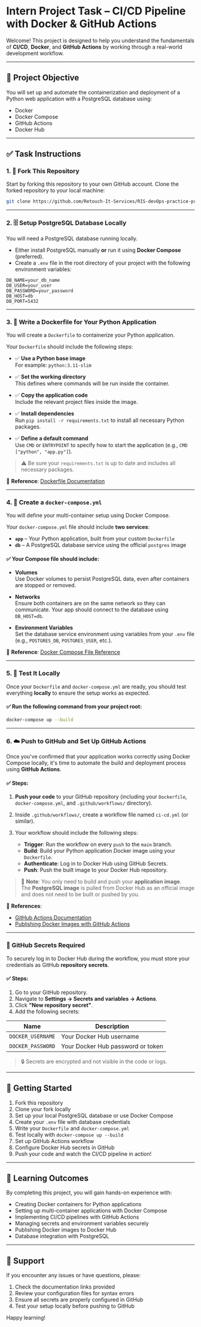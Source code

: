 # Intern Project Task – CI/CD Pipeline with Docker & GitHub Actions

Welcome! This project is designed to help you understand the fundamentals of **CI/CD**, **Docker**, and **GitHub Actions** by working through a real-world development workflow.

---

## 📌 Project Objective

You will set up and automate the containerization and deployment of a Python web application with a PostgreSQL database using:

- Docker
- Docker Compose
- GitHub Actions
- Docker Hub

---

## ✅ Task Instructions

### 1. 🔗 Fork This Repository

Start by forking this repository to your own GitHub account. Clone the forked repository to your local machine:

```bash
git clone https://github.com/Retouch-It-Services/RIS-devOps-practice-project.git
```

---

### 2. 🗄️ Setup PostgreSQL Database Locally

You will need a PostgreSQL database running locally.

- Either install PostgreSQL manually **or** run it using **Docker Compose** (preferred).
- Create a `.env` file in the root directory of your project with the following environment variables:

```env
DB_NAME=your_db_name
DB_USER=your_user
DB_PASSWORD=your_password
DB_HOST=db
DB_PORT=5432
```

---

### 3. 🐳 Write a Dockerfile for Your Python Application

You will create a `Dockerfile` to containerize your Python application.

Your `Dockerfile` should include the following steps:

- ✅ **Use a Python base image**  
  For example: `python:3.11-slim`

- ✅ **Set the working directory**  
  This defines where commands will be run inside the container.

- ✅ **Copy the application code**  
  Include the relevant project files inside the image.

- ✅ **Install dependencies**  
  Run `pip install -r requirements.txt` to install all necessary Python packages.

- ✅ **Define a default command**  
  Use `CMD` or `ENTRYPOINT` to specify how to start the application (e.g., `CMD ["python", "app.py"]`).

> ⚠️ Be sure your `requirements.txt` is up to date and includes all necessary packages.

📘 **Reference**: [Dockerfile Documentation](https://docs.docker.com/engine/reference/builder/)

---

### 4. 🧩 Create a `docker-compose.yml`

You will define your multi-container setup using Docker Compose.

Your `docker-compose.yml` file should include **two services**:

- **`app`** – Your Python application, built from your custom `Dockerfile`
- **`db`** – A PostgreSQL database service using the official `postgres` image

#### ✅ Your Compose file should include:

- **Volumes**  
  Use Docker volumes to persist PostgreSQL data, even after containers are stopped or removed.

- **Networks**  
  Ensure both containers are on the same network so they can communicate. Your app should connect to the database using `DB_HOST=db`.

- **Environment Variables**  
  Set the database service environment using variables from your `.env` file (e.g., `POSTGRES_DB`, `POSTGRES_USER`, etc.).

📘 **Reference**: [Docker Compose File Reference](https://docs.docker.com/compose/compose-file/)

---

### 5. 🧪 Test It Locally

Once your `Dockerfile` and `docker-compose.yml` are ready, you should test everything **locally** to ensure the setup works as expected.

#### ✅ Run the following command from your project root:

```bash
docker-compose up --build
```

---

### 6. ☁️ Push to GitHub and Set Up GitHub Actions

Once you've confirmed that your application works correctly using Docker Compose locally, it's time to automate the build and deployment process using **GitHub Actions**.

#### ✅ Steps:

1. **Push your code** to your GitHub repository (including your `Dockerfile`, `docker-compose.yml`, and `.github/workflows/` directory).

2. Inside `.github/workflows/`, create a workflow file named `ci-cd.yml` (or similar).

3. Your workflow should include the following steps:

   - **Trigger**: Run the workflow on every `push` to the `main` branch.
   - **Build**: Build your Python application Docker image using your `Dockerfile`.
   - **Authenticate**: Log in to Docker Hub using GitHub Secrets.
   - **Push**: Push the built image to your Docker Hub repository.

> 🧠 **Note**: You only need to build and push your **application image**.  
> The **PostgreSQL image** is pulled from Docker Hub as an official image and does not need to be built or pushed by you.

📘 **References**:

- [GitHub Actions Documentation](https://docs.github.com/en/actions)
- [Publishing Docker Images with GitHub Actions](https://docs.github.com/en/actions/publishing-packages/publishing-docker-images)

---

### 🔐 GitHub Secrets Required

To securely log in to Docker Hub during the workflow, you must store your credentials as GitHub **repository secrets**.

#### ✅ Steps:

1. Go to your GitHub repository.
2. Navigate to **Settings → Secrets and variables → Actions**.
3. Click **"New repository secret"**.
4. Add the following secrets:

| Name              | Description                         |
|-------------------|-------------------------------------|
| `DOCKER_USERNAME` | Your Docker Hub username            |
| `DOCKER_PASSWORD` | Your Docker Hub password or token   |

> 🔒 Secrets are encrypted and not visible in the code or logs.

---

## 🚀 Getting Started

1. Fork this repository
2. Clone your fork locally
3. Set up your local PostgreSQL database or use Docker Compose
4. Create your `.env` file with database credentials
5. Write your `Dockerfile` and `docker-compose.yml`
6. Test locally with `docker-compose up --build`
7. Set up GitHub Actions workflow
8. Configure Docker Hub secrets in GitHub
9. Push your code and watch the CI/CD pipeline in action!

---

## 🎯 Learning Outcomes

By completing this project, you will gain hands-on experience with:

- Creating Docker containers for Python applications
- Setting up multi-container applications with Docker Compose
- Implementing CI/CD pipelines with GitHub Actions
- Managing secrets and environment variables securely
- Publishing Docker images to Docker Hub
- Database integration with PostgreSQL

---

## 🤝 Support

If you encounter any issues or have questions, please:

1. Check the documentation links provided
2. Review your configuration files for syntax errors
3. Ensure all secrets are properly configured in GitHub
4. Test your setup locally before pushing to GitHub

Happy learning! 